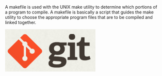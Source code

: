 A makefile is used with the UNIX make utility to determine which portions of a program to compile. A makefile is basically a script that guides the make utility to choose the appropriate program files that are to be compiled and linked together.

<img src="../images/git-logo.png">




